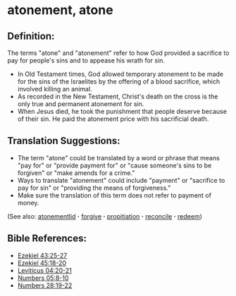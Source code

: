 # atonement, atone #

## Definition: ##

The terms "atone" and "atonement" refer to how God provided a sacrifice to pay for people's sins and to appease his wrath for sin.

* In Old Testament times, God allowed temporary atonement to be made for the sins of the Israelites by the offering of a blood sacrifice, which involved killing an animal.
* As recorded in the New Testament, Christ's death on the cross is the only true and permanent atonement for sin.
* When Jesus died, he took the punishment that people deserve because of their sin. He paid the atonement price with his sacrificial death.

## Translation Suggestions: ##

* The term "atone" could be translated by a word or phrase that means "pay for" or "provide payment for" or "cause someone's sins to be forgiven" or "make amends for a crime."
* Ways to translate "atonement" could include "payment" or "sacrifice to pay for sin" or "providing the means of forgiveness."
* Make sure the translation of this term does not refer to payment of money.

(See also: [atonementlid](../kt/atonementlid.md) **·** [forgive](../kt/forgive.md) **·** [propitiation](../kt/propitiation.md) **·** [reconcile](../kt/reconcile.md) **·** [redeem](../kt/redeem.md))

## Bible References: ##

* [Ezekiel 43:25-27](https://door43.org/en/bible/notes/ezk/43/25)
* [Ezekiel 45:18-20](https://door43.org/en/bible/notes/ezk/45/18)
* [Leviticus 04:20-21](https://door43.org/en/bible/notes/lev/04/20)
* [Numbers 05:8-10](https://door43.org/en/bible/notes/num/05/08)
* [Numbers 28:19-22](https://door43.org/en/bible/notes/num/28/19)

